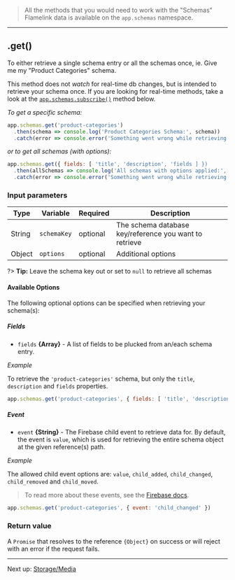 > All the methods that you would need to work with the "Schemas" Flamelink data is available on the `app.schemas` namespace.

---

## .get()

To either retrieve a single schema entry or all the schemas once, ie. Give me my "Product Categories" schema.

This method does not *watch* for real-time db changes, but is intended to retrieve your schema once. If you are looking for real-time methods, take a look at the [`app.schemas.subscribe()`](/schemas?id=subscribe) method below.

*To get a specific schema:*

```javascript
app.schemas.get('product-categories')
  .then(schema => console.log('Product Categories Schema:', schema))
  .catch(error => console.error('Something went wrong while retrieving the schema. Details:', error));
```

*or to get all schemas (with options):*

```javascript
app.schemas.get({ fields: [ 'title', 'description', 'fields ] })
  .then(allSchemas => console.log('All schemas with options applied:', allSchemas))
  .catch(error => console.error('Something went wrong while retrieving the entry. Details:', error));
```

### Input parameters

| Type   | Variable    | Required | Description                                            |
| ------ | ----------- | -------- | ------------------------------------------------------ |
| String | `schemaKey` | optional | The schema database key/reference you want to retrieve |
| Object | `options`   | optional | Additional options                                     |

?> **Tip:** Leave the schema key out or set to `null` to retrieve all schemas

#### Available Options

The following optional options can be specified when retrieving your schema(s):

##### Fields

- `fields` **{Array}** - A list of fields to be plucked from an/each schema entry.

*Example*

To retrieve the `'product-categories'` schema, but only the `title`, `description` and `fields` properties.

```javascript
app.schemas.get('product-categories', { fields: [ 'title', 'description', 'fields' ] })
```

##### Event

- `event` **{String}** - The Firebase child event to retrieve data for. By default, the event is `value`, which is used for retrieving the entire schema object at the given reference(s) path.

*Example*

The allowed child event options are: `value`, `child_added`, `child_changed`, `child_removed` and `child_moved`.

> To read more about these events, see the [Firebase docs](https://firebase.google.com/docs/database/web/lists-of-data#listen_for_child_events).

```javascript
app.schemas.get('product-categories', { event: 'child_changed' })
```

### Return value

A `Promise` that resolves to the reference `{Object}` on success or will reject with an error if the request fails.

---

Next up: [Storage/Media](/storage)
